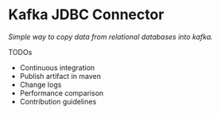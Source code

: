 Kafka JDBC Connector
====================

*Simple way to copy data from relational databases into kafka.*

TODOs
* Continuous integration
* Publish artifact in maven
* Change logs
* Performance comparison
* Contribution guidelines